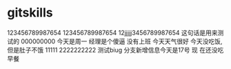 # gitskills
123456789987654
123456789987654
12jjjjj3456789987654
这句话是用来测试的
000000000
今天是周一
经理是个傻逼
没有上班
今天天气很好
今天没吃饭,但是肚子不饿
11111
2222222222
测试biug
分支新增信息今天是17号
现
在还没吃早餐
